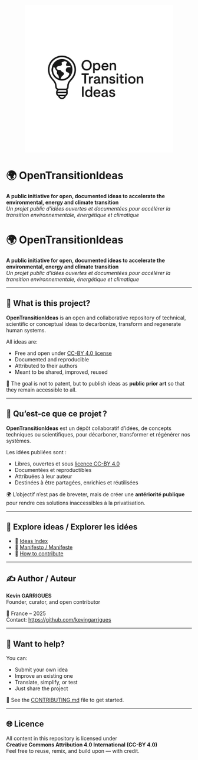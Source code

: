 <p align="center">
  <img src="./logo-opentransitionideas.png" alt="OpenTransitionIdeas logo" width="400"/>
</p>

# 🌍 OpenTransitionIdeas  
**A public initiative for open, documented ideas to accelerate the environmental, energy and climate transition**  
_Un projet public d’idées ouvertes et documentées pour accélérer la transition environnementale, énergétique et climatique_


# 🌍 OpenTransitionIdeas  
**A public initiative for open, documented ideas to accelerate the environmental, energy and climate transition**  
_Un projet public d’idées ouvertes et documentées pour accélérer la transition environnementale, énergétique et climatique_

---

## 🔹 What is this project?

**OpenTransitionIdeas** is an open and collaborative repository of technical, scientific or conceptual ideas to decarbonize, transform and regenerate human systems.

All ideas are:
- Free and open under [CC-BY 4.0 license](./LICENSE)
- Documented and reproducible
- Attributed to their authors
- Meant to be shared, improved, reused

🌱 The goal is not to patent, but to publish ideas as **public prior art** so that they remain accessible to all.

---

## 🔹 Qu’est-ce que ce projet ?

**OpenTransitionIdeas** est un dépôt collaboratif d’idées, de concepts techniques ou scientifiques, pour décarboner, transformer et régénérer nos systèmes.

Les idées publiées sont :
- Libres, ouvertes et sous [licence CC-BY 4.0](./LICENSE)
- Documentées et reproductibles
- Attribuées à leur auteur
- Destinées à être partagées, enrichies et réutilisées

🌍 L’objectif n’est pas de breveter, mais de créer une **antériorité publique** pour rendre ces solutions inaccessibles à la privatisation.

---

## 📘 Explore ideas / Explorer les idées

- 🔬 [Ideas Index](./ideas-index.md)
- 🧭 [Manifesto / Manifeste](./MANIFESTE.md)
- 🤝 [How to contribute](./CONTRIBUTING.md)

---

## ✍️ Author / Auteur

**Kevin GARRIGUES**  
Founder, curator, and open contributor

📍 France – 2025  
Contact: https://github.com/kevingarrigues

---

## 💬 Want to help?

You can:
- Submit your own idea
- Improve an existing one
- Translate, simplify, or test
- Just share the project

📩 See the [CONTRIBUTING.md](./CONTRIBUTING.md) file to get started.

---

## 🌐 Licence

All content in this repository is licensed under  
**Creative Commons Attribution 4.0 International (CC-BY 4.0)**  
Feel free to reuse, remix, and build upon — with credit.

